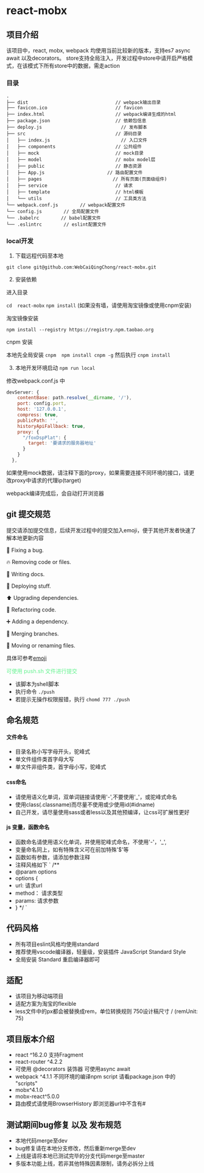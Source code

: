 # react-mobx

## 项目介绍
  该项目中，react, mobx, webpack 均使用当前比较新的版本，支持es7 async await 以及decorators。
  store支持全局注入，开发过程中store中请开启严格模式，在该模式下所有store中的数据，需走action
### 目录

```
.
├── dist                                // webpack输出目录
├── favicon.ico                         // favicon
├── index.html                          // webpack编译生成的html
├── package.json                        // 依赖包信息
├── deploy.js                             // 发布脚本
├── src                                 // 源码目录
│   ├── index.js                          // 入口文件
│   ├── components                      // 公共组件
│   ├── mock                            // mock目录
│   ├── model                           // mobx model层
│   ├── public                          // 静态资源
│   ├── App.js                       // 路由配置文件
│   ├── pages                          // 所有页面(页面级组件)
│   ├── service                         // 请求
│   ├── template                        // html模板
│   └── utils                           // 工具类方法
└── webpack.conf.js        // webpack配置文件
└── config.js        // 全局配置文件
└── .babelrc        // babel配置文件
└── .eslintrc        // eslint配置文件
```

### local开发

1. 下载远程代码至本地

`
  git clone git@github.com:WebCaiQingChong/react-mobx.git
`

2. 安装依赖

  进入目录

  `
    cd  react-mobx
  `
  `
    npm install
  ` 
  (如果没有墙，请使用淘宝镜像或使用cnpm安装)

  淘宝镜像安装

  `
    npm install --registry https://registry.npm.taobao.org
  `

  cnpm 安装

  本地先全局安装
  `
     cnpm  npm install cnpm -g
  `
  然后执行 
  `
    cnpm install
  `

3. 本地开发环境启动
  `
    npm run local
  `

  修改webpack.conf.js 中

  ```javascript
  devServer: {
      contentBase: path.resolve(__dirname, '/'),
      port: config.port,
      host: '127.0.0.1',
      compress: true,
      publicPath: '',
      historyApiFallback: true,
      proxy: {
        "/foxDspPlat": {
          target: '要请求的服务器地址'
        }
      }
    },
  ```
  如果使用mock数据，请注释下面的proxy，如果需要连接不同环境的接口，请更改proxy中请求的代理ip(target)

  webpack编译完成后，会自动打开浏览器

## git 提交规范

提交请添加提交信息，后续开发过程中的提交加入emoji，便于其他开发者快速了解本地更新内容

   :bug: Fixing a bug.

   :fire: Removing code or files.

   :memo: Writing docs.

   :rocket: Deploying stuff.

   :arrow_up: Upgrading dependencies.

   :hammer: Refactoring code.

   :heavy_plus_sign: Adding a dependency.

   :twisted_rightwards_arrows: Merging branches.

   :truck: Moving or renaming files.

   具体可参考[emoji](https://gitmoji.carloscuesta.me/)
   
   <span style="color: #64f38f">可使用 push.sh 文件进行提交</span>
   * 该脚本为shell脚本 
   * 执行命令 `./push `
   * 若提示无操作权限报错，执行  `chomd 777 ./push`

## 命名规范

#### 文件命名
* 目录名称小写字母开头，驼峰式
* 单文件组件类首字母大写
* 单文件非组件类，首字母小写，驼峰式

#### css命名
* 请使用语义化单词，双单词链接请使用'-',不要使用'_'，或驼峰式命名
* 使用class(.classname)而尽量不使用或少使用id(#idname)
* 自己开发，请尽量使用sass或者less以及其他预编译，让css可扩展性更好

#### js 变量，函数命名
* 函数命名请使用语义化单词，并使用驼峰式命名，不使用'-'，'_',
* 变量命名同上，如有特殊含义可在前加特殊'$'等
* 函数如有参数，请添加参数注释
* 注释风格如下
`
/**
 * @param options
 * options {
 *  url: 请求url
 *  method： 请求类型
 *  params: 请求参数
 * }
 */
`

## 代码风格

* 所有项目eslint风格均使用standard
* 推荐使用vscode编译器，轻量级，安装插件 JavaScript Standard Style
* 全局安装 Standard 重启编译器即可


## 适配
* 该项目为移动端项目
* 适配方案为淘宝的flexible
* less文件中的px都会被替换成rem，单位转换规则  750设计稿尺寸 / (remUnit: 75)

## 项目版本介绍
* react ^16.2.0 支持Fragment
* react-router ^4.2.2
* 可使用 @decorators 装饰器 可使用async await
* webpack ^4.1.1 不同环境的编译npm script 请看package.json 中的 "scripts"
* mobx^4.1.0
* mobx-react^5.0.0
* 路由模式请使用BrowserHistory 即浏览器url中不含有#

## 测试期间bug修复 以及 发布规范

* 本地代码merge至dev
* bug修复请在本地分支修改，然后重新merge至dev
* 上线是请将本地已测试完毕的分支代码merge至master
* 多版本功能上线，若非其他特殊因素限制，请务必拆分上线










